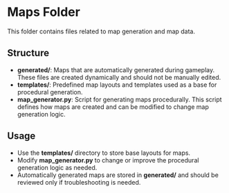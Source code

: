 # Maps Folder

This folder contains files related to map generation and map data.

## Structure

- **generated/**: Maps that are automatically generated during gameplay. These files are created dynamically and should not be manually edited.
- **templates/**: Predefined map layouts and templates used as a base for procedural generation.
- **map_generator.py**: Script for generating maps procedurally. This script defines how maps are created and can be modified to change map generation logic.

## Usage

- Use the **templates/** directory to store base layouts for maps.
- Modify **map_generator.py** to change or improve the procedural generation logic as needed.
- Automatically generated maps are stored in **generated/** and should be reviewed only if troubleshooting is needed.
